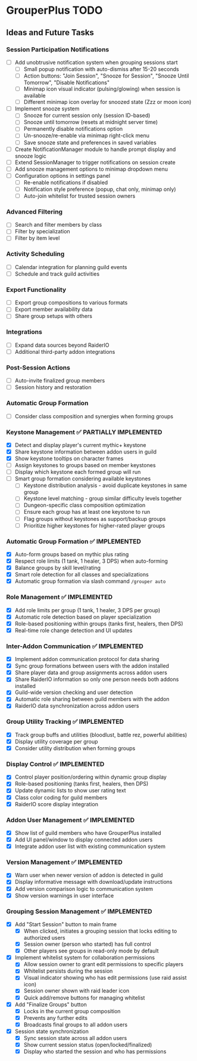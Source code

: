 # GrouperPlus TODO

## Ideas and Future Tasks

### Session Participation Notifications
- [ ] Add unobtrusive notification system when grouping sessions start
  - [ ] Small popup notification with auto-dismiss after 15-20 seconds
  - [ ] Action buttons: "Join Session", "Snooze for Session", "Snooze Until Tomorrow", "Disable Notifications"
  - [ ] Minimap icon visual indicator (pulsing/glowing) when session is available
  - [ ] Different minimap icon overlay for snoozed state (Zzz or moon icon)
- [ ] Implement snooze system
  - [ ] Snooze for current session only (session ID-based)
  - [ ] Snooze until tomorrow (resets at midnight server time)
  - [ ] Permanently disable notifications option
  - [ ] Un-snooze/re-enable via minimap right-click menu
  - [ ] Save snooze state and preferences in saved variables
- [ ] Create NotificationManager module to handle prompt display and snooze logic
- [ ] Extend SessionManager to trigger notifications on session create
- [ ] Add snooze management options to minimap dropdown menu
- [ ] Configuration options in settings panel
  - [ ] Re-enable notifications if disabled
  - [ ] Notification style preference (popup, chat only, minimap only)
  - [ ] Auto-join whitelist for trusted session owners

### Advanced Filtering
- [ ] Search and filter members by class
- [ ] Filter by specialization
- [ ] Filter by item level

### Activity Scheduling
- [ ] Calendar integration for planning guild events
- [ ] Schedule and track guild activities

### Export Functionality
- [ ] Export group compositions to various formats
- [ ] Export member availability data
- [ ] Share group setups with others

### Integrations
- [ ] Expand data sources beyond RaiderIO
- [ ] Additional third-party addon integrations

### Post-Session Actions
- [ ] Auto-invite finalized group members
- [ ] Session history and restoration

### Automatic Group Formation
- [ ] Consider class composition and synergies when forming groups

### Keystone Management ✅ PARTIALLY IMPLEMENTED
- [x] Detect and display player's current mythic+ keystone
- [x] Share keystone information between addon users in guild
- [x] Show keystone tooltips on character frames
- [ ] Assign keystones to groups based on member keystones
- [ ] Display which keystone each formed group will run
- [ ] Smart group formation considering available keystones
  - [ ] Keystone distribution analysis - avoid duplicate keystones in same group
  - [ ] Keystone level matching - group similar difficulty levels together
  - [ ] Dungeon-specific class composition optimization
  - [ ] Ensure each group has at least one keystone to run
  - [ ] Flag groups without keystones as support/backup groups
  - [ ] Prioritize higher keystones for higher-rated player groups

### Automatic Group Formation ✅ IMPLEMENTED
- [x] Auto-form groups based on mythic plus rating
- [x] Respect role limits (1 tank, 1 healer, 3 DPS) when auto-forming
- [x] Balance groups by skill level/rating
- [x] Smart role detection for all classes and specializations
- [x] Automatic group formation via slash command `/grouper auto`

### Role Management ✅ IMPLEMENTED
- [x] Add role limits per group (1 tank, 1 healer, 3 DPS per group)
- [x] Automatic role detection based on player specialization
- [x] Role-based positioning within groups (tanks first, healers, then DPS)
- [x] Real-time role change detection and UI updates

### Inter-Addon Communication ✅ IMPLEMENTED
- [x] Implement addon communication protocol for data sharing
- [x] Sync group formations between users with the addon installed
- [x] Share player data and group assignments across addon users
- [x] Share RaiderIO information so only one person needs both addons installed
- [x] Guild-wide version checking and user detection
- [x] Automatic role sharing between guild members with the addon
- [x] RaiderIO data synchronization across addon users

### Group Utility Tracking ✅ IMPLEMENTED
- [x] Track group buffs and utilities (bloodlust, battle rez, powerful abilities)
- [x] Display utility coverage per group
- [x] Consider utility distribution when forming groups

### Display Control ✅ IMPLEMENTED
- [x] Control player position/ordering within dynamic group display
- [x] Role-based positioning (tanks first, healers, then DPS)
- [x] Update dynamic lists to show user rating text
- [x] Class color coding for guild members
- [x] RaiderIO score display integration

### Addon User Management ✅ IMPLEMENTED
- [x] Show list of guild members who have GrouperPlus installed
- [x] Add UI panel/window to display connected addon users  
- [x] Integrate addon user list with existing communication system

### Version Management ✅ IMPLEMENTED
- [x] Warn user when newer version of addon is detected in guild
- [x] Display informative message with download/update instructions
- [x] Add version comparison logic to communication system
- [x] Show version warnings in user interface

### Grouping Session Management ✅ IMPLEMENTED
- [x] Add "Start Session" button to main frame
  - [x] When clicked, initiates a grouping session that locks editing to authorized users
  - [x] Session owner (person who started) has full control
  - [x] Other players see groups in read-only mode by default
- [x] Implement whitelist system for collaboration permissions
  - [x] Allow session owner to grant edit permissions to specific players
  - [x] Whitelist persists during the session
  - [x] Visual indicator showing who has edit permissions (use raid assist icon)
  - [x] Session owner shown with raid leader icon
  - [x] Quick add/remove buttons for managing whitelist
- [x] Add "Finalize Groups" button
  - [x] Locks in the current group composition
  - [x] Prevents any further edits
  - [x] Broadcasts final groups to all addon users
- [x] Session state synchronization
  - [x] Sync session state across all addon users
  - [x] Show current session status (open/locked/finalized)
  - [x] Display who started the session and who has permissions

<!-- Add items here as they come up -->
